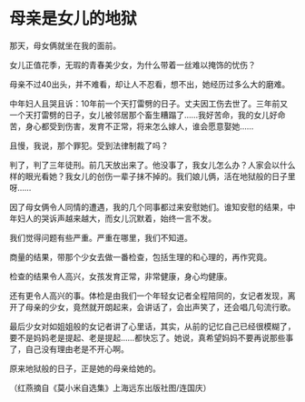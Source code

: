 # 母亲是女儿的地狱

那天，母女俩就坐在我的面前。 

女儿正值花季，无瑕的青春美少女，为什么带着一丝难以掩饰的忧伤？ 

母亲不过40出头，并不难看，却让人不忍看，想不出，她经历过多么大的磨难。 

中年妇人且哭且诉：10年前一个天打雷劈的日子。丈夫因工伤去世了。三年前又一个天打雷劈的日子，女儿被邻居那个畜生糟蹋了……我好苦命，我的女儿好命苦，身心都受到伤害，发育不正常，将来怎么嫁人，谁会愿意娶她…… 

且慢，我说，那个罪犯。受到法律制裁了吗？ 

判了，判了三年徒刑。前几天放出来了。他没事了，我女儿怎么办？人家会以什么样的眼光看她？我女儿的创伤一辈子抹不掉的。我们娘儿俩，活在地狱般的日子里呀…… 

因了母女俩令人同情的遭遇，我的几个同事都过来安慰她们。谁知安慰的结果，中年妇人的哭诉声越来越大，而女儿沉默着，始终一言不发。 

我们觉得问题有些严重。严重在哪里，我们不知道。 

商量的结果，带那个少女去做一番检查，包括生理的和心理的，再作究竟。 

检查的结果令人高兴，女孩发育正常，非常健康，身心均健康。 

还有更令人高兴的事。体检是由我们一个年轻女记者全程陪同的，女记者发现，离开了母亲的少女，竟然就开朗起来，会讲话了，会出声笑了，还会唱几句流行歌。 

最后少女对如姐姐般的女记者讲了心里话，其实，从前的记忆自己已经很模糊了，要不是妈妈老是提起、老是提起……都快忘了。她说，真希望妈妈不要再说那些事了，自己没有理由老是不开心啊。 

原来地狱般的日子，正是她的母亲给她的。 

（红燕摘自《莫小米自选集》上海远东出版社图/连国庆）